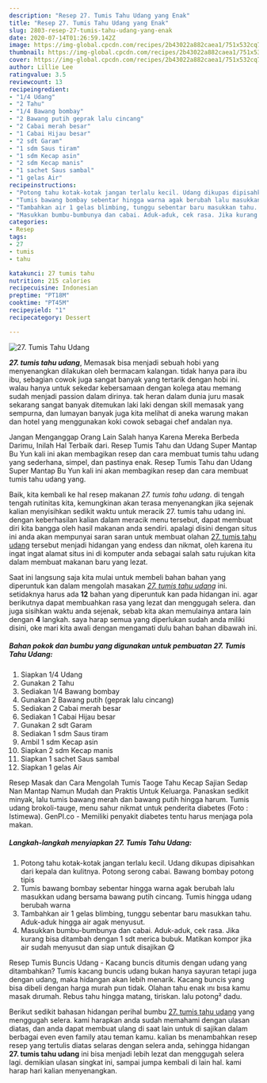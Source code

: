 ```yaml
---
description: "Resep 27. Tumis Tahu Udang yang Enak"
title: "Resep 27. Tumis Tahu Udang yang Enak"
slug: 2803-resep-27-tumis-tahu-udang-yang-enak
date: 2020-07-14T01:26:59.142Z
image: https://img-global.cpcdn.com/recipes/2b43022a882caea1/751x532cq70/27-tumis-tahu-udang-foto-resep-utama.jpg
thumbnail: https://img-global.cpcdn.com/recipes/2b43022a882caea1/751x532cq70/27-tumis-tahu-udang-foto-resep-utama.jpg
cover: https://img-global.cpcdn.com/recipes/2b43022a882caea1/751x532cq70/27-tumis-tahu-udang-foto-resep-utama.jpg
author: Lillie Lee
ratingvalue: 3.5
reviewcount: 13
recipeingredient:
- "1/4 Udang"
- "2 Tahu"
- "1/4 Bawang bombay"
- "2 Bawang putih geprak lalu cincang"
- "2 Cabai merah besar"
- "1 Cabai Hijau besar"
- "2 sdt Garam"
- "1 sdm Saus tiram"
- "1 sdm Kecap asin"
- "2 sdm Kecap manis"
- "1 sachet Saus sambal"
- "1 gelas Air"
recipeinstructions:
- "Potong tahu kotak-kotak jangan terlalu kecil. Udang dikupas dipisahkan dari kepala dan kulitnya. Potong serong cabai. Bawang bombay potong tipis"
- "Tumis bawang bombay sebentar hingga warna agak berubah lalu masukkan udang bersama bawang putih cincang. Tumis hingga udang berubah warna"
- "Tambahkan air 1 gelas blimbing, tunggu sebentar baru masukkan tahu. Aduk-aduk hingga air agak menyusut."
- "Masukkan bumbu-bumbunya dan cabai. Aduk-aduk, cek rasa. Jika kurang bisa ditambah dengan 1 sdt merica bubuk. Matikan kompor jika air sudah menyusut dan siap untuk disajikan 😋"
categories:
- Resep
tags:
- 27
- tumis
- tahu

katakunci: 27 tumis tahu 
nutrition: 215 calories
recipecuisine: Indonesian
preptime: "PT18M"
cooktime: "PT45M"
recipeyield: "1"
recipecategory: Dessert

---
```



![27. Tumis Tahu Udang](https://img-global.cpcdn.com/recipes/2b43022a882caea1/751x532cq70/27-tumis-tahu-udang-foto-resep-utama.jpg)

<b><i>27. tumis tahu udang</i></b>, Memasak bisa menjadi sebuah hobi yang menyenangkan dilakukan oleh bermacam kalangan. tidak hanya para ibu ibu, sebagian cowok juga sangat banyak yang tertarik dengan hobi ini. walau hanya untuk sekedar kebersamaan dengan kolega atau memang sudah menjadi passion dalam dirinya. tak heran dalam dunia juru masak sekarang sangat banyak ditemukan laki laki dengan skill memasak yang sempurna, dan lumayan banyak juga kita melihat di aneka warung makan dan hotel yang menggunakan koki cowok sebagai chef andalan nya.

Jangan Menganggap Orang Lain Salah hanya Karena Mereka Berbeda Darimu, Inilah Hal Terbaik dari. Resep Tumis Tahu dan Udang Super Mantap Bu Yun kali ini akan membagikan resep dan cara membuat tumis tahu udang yang sederhana, simpel, dan pastinya enak. Resep Tumis Tahu dan Udang Super Mantap Bu Yun kali ini akan membagikan resep dan cara membuat tumis tahu udang yang.

Baik, kita kembali ke hal resep makanan <i>27. tumis tahu udang</i>. di tengah tengah rutinitas kita, kemungkinan akan terasa menyenangkan jika sejenak kalian menyisihkan sedikit waktu untuk meracik 27. tumis tahu udang ini. dengan keberhasilan kalian dalam meracik menu tersebut, dapat membuat diri kita bangga oleh hasil makanan anda sendiri. apalagi disini dengan situs ini anda akan mempunyai saran saran untuk membuat olahan <u>27. tumis tahu udang</u> tersebut menjadi hidangan yang endess dan nikmat, oleh karena itu ingat ingat alamat situs ini di komputer anda sebagai salah satu rujukan kita dalam membuat makanan baru yang lezat.


Saat ini langsung saja kita mulai untuk membeli bahan bahan yang diperuntuk kan dalam mengolah masakan <u><i>27. tumis tahu udang</i></u> ini. setidaknya harus ada <b>12</b> bahan yang diperuntuk kan pada hidangan ini. agar berikutnya dapat membuahkan rasa yang lezat dan menggugah selera. dan juga sisihkan waktu anda sejenak, sebab kita akan memulainya antara lain dengan <b>4</b> langkah. saya harap semua yang diperlukan sudah anda miliki disini, oke mari kita awali dengan mengamati dulu bahan bahan dibawah ini.

<!--inarticleads1-->

##### Bahan pokok dan bumbu yang digunakan untuk pembuatan 27. Tumis Tahu Udang:

1. Siapkan 1/4 Udang
1. Gunakan 2 Tahu
1. Sediakan 1/4 Bawang bombay
1. Gunakan 2 Bawang putih (geprak lalu cincang)
1. Sediakan 2 Cabai merah besar
1. Sediakan 1 Cabai Hijau besar
1. Gunakan 2 sdt Garam
1. Sediakan 1 sdm Saus tiram
1. Ambil 1 sdm Kecap asin
1. Siapkan 2 sdm Kecap manis
1. Siapkan 1 sachet Saus sambal
1. Siapkan 1 gelas Air


Resep Masak dan Cara Mengolah Tumis Taoge Tahu Kecap Sajian Sedap Nan Mantap Namun Mudah dan Praktis Untuk Keluarga. Panaskan sedikit minyak, lalu tumis bawang merah dan bawang putih hingga harum. Tumis udang brokoli-tauge, menu sahur nikmat untuk penderita diabetes (Foto : Istimewa). GenPI.co - Memiliki penyakit diabetes tentu harus menjaga pola makan. 

<!--inarticleads2-->

##### Langkah-langkah menyiapkan 27. Tumis Tahu Udang:

1. Potong tahu kotak-kotak jangan terlalu kecil. Udang dikupas dipisahkan dari kepala dan kulitnya. Potong serong cabai. Bawang bombay potong tipis
1. Tumis bawang bombay sebentar hingga warna agak berubah lalu masukkan udang bersama bawang putih cincang. Tumis hingga udang berubah warna
1. Tambahkan air 1 gelas blimbing, tunggu sebentar baru masukkan tahu. Aduk-aduk hingga air agak menyusut.
1. Masukkan bumbu-bumbunya dan cabai. Aduk-aduk, cek rasa. Jika kurang bisa ditambah dengan 1 sdt merica bubuk. Matikan kompor jika air sudah menyusut dan siap untuk disajikan 😋


Resep Tumis Buncis Udang - Kacang buncis ditumis dengan udang yang ditambahkan? Tumis kacang buncis udang bukan hanya sayuran tetapi juga dengan udang, maka hidangan akan lebih menarik. Kacang buncis yang bisa dibeli dengan harga murah pun tidak. Olahan tahu enak ını bısa kamu masak dırumah. Rebus tahu hingga matang, tiriskan. lalu potong² dadu. 

Berikut sedikit bahasan hidangan perihal bumbu <u>27. tumis tahu udang</u> yang menggugah selera. kami harapkan anda sudah memahami dengan ulasan diatas, dan anda dapat membuat ulang di saat lain untuk di sajikan dalam berbagai even even family atau teman kamu. kalian bs menambahkan resep resep yang tertulis diatas selaras dengan selera anda, sehingga hidangan <b>27. tumis tahu udang</b> ini bisa menjadi lebih lezat dan menggugah selera lagi. demikian ulasan singkat ini, sampai jumpa kembali di lain hal. kami harap hari kalian menyenangkan.
